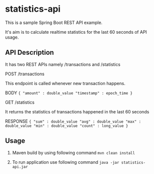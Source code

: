 # statistics-api

This is a sample Spring Boot REST API example.

It's aim is to calculate realtime statistics for the last 60 seconds of API usage.

## API Description
It has two REST APIs namely /transactions and /statistics

POST /transactions

This endpoint is called whenever new transaction happens.

BODY
`{
    "amount" : double_value
    "timestamp" : epoch_time
}`

GET /statistics

It returns the statistics of transactions happened in the last 60 seconds

RESPONSE
`{
    "sum" : double_value
    "avg" : double_value
    "max" : double_value
    "min" : double_value
    "count" : long_value
}`

## Usage

1. Maven build by using following command
`mvn clean install`

2. To run application use following command
`java -jar statistics-api.jar`


